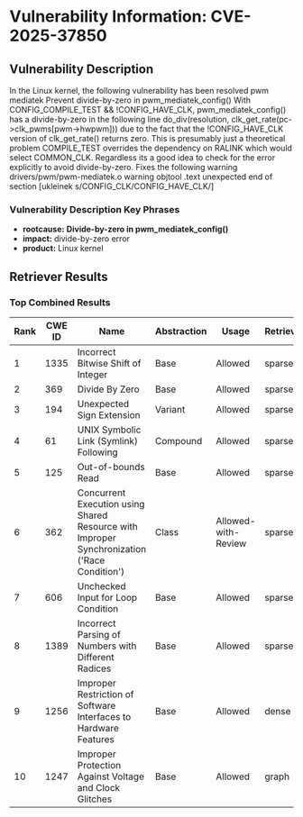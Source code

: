# Vulnerability Information: CVE-2025-37850

## Vulnerability Description
In the Linux kernel, the following vulnerability has been resolved pwm mediatek Prevent divide-by-zero in pwm_mediatek_config() With CONFIG_COMPILE_TEST && !CONFIG_HAVE_CLK, pwm_mediatek_config() has a divide-by-zero in the following line do_div(resolution, clk_get_rate(pc->clk_pwms[pwm->hwpwm])) due to the fact that the !CONFIG_HAVE_CLK version of clk_get_rate() returns zero. This is presumably just a theoretical problem COMPILE_TEST overrides the dependency on RALINK which would select COMMON_CLK. Regardless its a good idea to check for the error explicitly to avoid divide-by-zero. Fixes the following warning drivers/pwm/pwm-mediatek.o warning objtool .text unexpected end of section [ukleinek s/CONFIG_CLK/CONFIG_HAVE_CLK/]

### Vulnerability Description Key Phrases
- **rootcause:** **Divide-by-zero in pwm_mediatek_config()**
- **impact:** divide-by-zero error
- **product:** Linux kernel

## Retriever Results

### Top Combined Results

| Rank | CWE ID | Name | Abstraction | Usage  | Retrievers | Individual Scores |
|------|--------|------|-------------|-------|------------|-------------------|
| 1 | 1335 | Incorrect Bitwise Shift of Integer | Base | Allowed | sparse | 0.521 |
| 2 | 369 | Divide By Zero | Base | Allowed | sparse | 0.501 |
| 3 | 194 | Unexpected Sign Extension | Variant | Allowed | sparse | 0.463 |
| 4 | 61 | UNIX Symbolic Link (Symlink) Following | Compound | Allowed | sparse | 0.450 |
| 5 | 125 | Out-of-bounds Read | Base | Allowed | sparse | 0.450 |
| 6 | 362 | Concurrent Execution using Shared Resource with Improper Synchronization ('Race Condition') | Class | Allowed-with-Review | sparse | 0.431 |
| 7 | 606 | Unchecked Input for Loop Condition | Base | Allowed | sparse | 0.427 |
| 8 | 1389 | Incorrect Parsing of Numbers with Different Radices | Base | Allowed | sparse | 0.422 |
| 9 | 1256 | Improper Restriction of Software Interfaces to Hardware Features | Base | Allowed | dense | 0.485 |
| 10 | 1247 | Improper Protection Against Voltage and Clock Glitches | Base | Allowed | graph | 0.002 |

